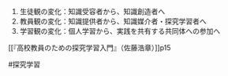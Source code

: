1.  生徒観の変化：知識受容者から、知識創造者へ
2.  教員観の変化：知識提供者から、知識媒介者・探究学習者へ
3.  学習観の変化：個人学習から、実践を共有する共同体への参加へ

[[『高校教員のための探究学習入門』（佐藤浩章）]]p15

#探究学習